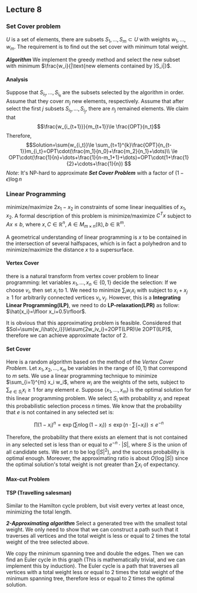 ## Lecture 8
### Set Cover problem 
$U$ is a set of elements, there are subsets $S_1,\dots,S_m\subset U$ with weights $w_1,\dots,w_m$. The requirement is to find out the set cover with minimum total weight.

***Algorithm*** We implement the greedy method and select the new subset with minimum $\frac{w_i}{|\text{new elements contained by }S_i|}$. 

#### Analysis 
Suppose that $S_{i_1},\dots, S_{i_k}$ are the subsets selected by the algorithm in order. Assume that they cover $m_j$ new elements, respectively. Assume that after select the first $j$ subsets $S_{i_1},\dots,S_{i_j}$, there are $n_j$ remained elements. We claim that 
$$\frac{w_{i_{t+1}}}{m_{t+1}}\le \frac{OPT}{n_t}$$
Therefore, $$Solution=\sum{w_{i_t}}\le \sum_{t=1}^{k}\frac{OPT}{n_{t-1}}m_{i_t}=OPT\cdot(\frac{m_1}{n_0}+\frac{m_2}{n_1}+\dots)\\ \le OPT\cdot(\frac{1}{n}+\dots+\frac{1}{n-m_1+1}+\dots)=OPT\cdot(1+\frac{1}{2}+\cdots+\frac{1}{n}) $$
*Note*: It's NP-hard to approximate ***Set Cover Problem*** with a factor of $(1-\epsilon)\log n$

### Linear Programming 
minimize/maximize $2x_1-x_2$ in constraints of some linear inequalities of $x_1,x_2$. A formal description of this problem is minimize/maximize $C^{T}x$ subject to $Ax\le b$, where $x,C\in \mathbb{R}^n$, $A\in M_{m\times n}(\mathbb{R}), b\in\mathbb{R}^m$.

A geometrical understanding of linear programming is $x$ to be contained in the intersection of several halfspaces, which is in fact a polyhedron and to minimize/maximize the distance $x$ to a supersurface.

#### Vertex Cover 
there is a natural transform from vertex cover problem to linear programming: let variables $x_1,\dots,x_n\in\{0,1\}$ decide the selection: If we choose $v_i$, then set $x_i$ to $1$. We need to minimize $\sum_{i}w_ix_i$ with subject to $x_i+x_j\ge 1$ for arbitrarily connected vertices $v_i,v_j$. However, this is a **Integrating Linear Programming(ILP)**, we need to do **LP-relaxation(LPR)** as follow: $\hat{x_i}=\lfloor x_i+0.5\rfloor$. 

It is obvious that this approximating problem is feasible. Considered that $Sol=\sum{w_i\hat{v_i}}\le\sum{2w_iv_i}=2OPT(LPR)\le 2OPT(ILP)$, therefore we can achieve approximate factor of 2.        

#### Set Cover 
Here is a random algorithm based on the method of the *Vertex Cover Problem*. Let $x_1, x_2, \dots, x_m$ be variables in the range of $(0,1)$ that correspond to $m$ sets. We use a linear programming technique to minimize $\sum_{i=1}^{m} x_i w_i$, where $w_i$ are the weights of the sets, subject to $\sum_{e \in S_i} x_i \ge 1$ for any element $e$. Suppose $(x_1, \dots, x_m)$ is the optimal solution for this linear programming problem. We select $S_i$ with probability $x_i$ and repeat this probabilistic selection process $n$ times. We know that the probability that $e$ is not contained in any selected set is:

$$\prod{(1-x_i)^n} = \exp\left(\sum n \log (1-x_i)\right) \le \exp\left(n \cdot \sum (-x_i)\right) \le e^{-n}$$

Therefore, the probability that there exists an element that is not contained in any selected set is less than or equal to $e^{-n} \cdot |S|$, where $S$ is the union of all candidate sets. We set $n$ to be $\log (|S|^2)$, and the success probability is optimal enough. Moreover, the approximating ratio is about $O(\log |S|)$ since the optimal solution's total weight is not greater than $\sum x_i$ of expectancy.
#### Max-cut Problem 
#### TSP (Travelling salesman)

Similar to the Hamilton cycle problem, but visit every vertex at least once, minimizing the total length.

***2-Approximating algorithm*** 
Select a generated tree with the smallest total weight. We only need to show that we can construct a path such that it traverses all vertices and the total weight is less or equal to 2 times the total weight of the tree selected above. 

We copy the minimum spanning tree and double the edges. Then we can find an Euler cycle in this graph (This is mathematically trivial, and we can implement this by induction). The Euler cycle is a path that traverses all vertices with a total weight less or equal to 2 times the total weight of the minimum spanning tree, therefore less or equal to 2 times the optimal solution.
  
